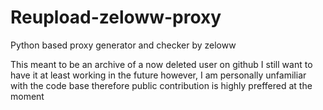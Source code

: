 # Reupload-zeloww-proxy
Python based proxy generator and checker by zeloww


This meant to be an archive of a now deleted user on github
I still want to have it at least working in the future however, I am personally unfamiliar with the code base therefore public contribution is highly preffered at the moment
